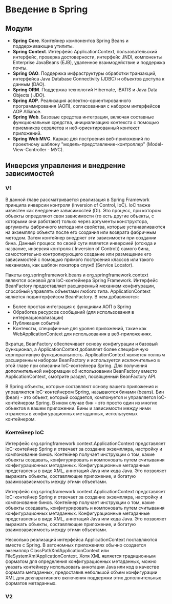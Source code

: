 # Введение в Spring

## Модули

- **Spring Core**. Контейнер компонентов Spring Beans и поддерживающие утилиты.
- **Spring Context**. Интерфейс ApplicationContext, пользовательский интерфейс,
  проверка достоверности, интерфейс JNDI, компоненты Eпterprise JavaBeaпs (EJB),
  удаленное взаимодействие и поддержка почты.
- **Spring ОАО**. Поддержка инфраструктуры обработки транзакций, интерфейса Java
  Database Coппectivity (JDBC) и объектов доступа к данным (DAO).
- **Spring ORM**. Поддержка технологий Hibernate, iBATIS и Java Data Objects (
  JDO).
- **Spring АОР**. Реализация аспектно-ориентированного программирования (АОП),
  согласованная с набором интерфейсов АОР Alliance.
- **Spring Web**. Базовые средства интеграции, включая составные функциональные
  средства, инициализацию контекста с помощью приемников сервлетов и
  неб-ориентированный контекст приложений.
- **Spring Web МVС**. Каркас для построения веб-приложений по проектному
  шаблону "модель-представление-контроллер" (Model-View-Controller - МУС).

## Инверсия управления и внедрение зависимостей

### V1

В данной главе рассматривается реализация в Spring Framework принципа инверсии
контроля (Inversion of Control, IoC). IoC также известен как внедрение
зависимостей (DI). Это процесс, при котором объекты определяют свои
зависимости (то есть другие объекты, с которыми они работают) только через
аргументы конструктора, аргументы фабричного метода или свойства, которые
устанавливаются на экземпляр объекта после его создания или возврата фабричным
методом. Затем контейнер внедряет эти зависимости при создании бина. Данный
процесс по своей сути является инверсией (отсюда и название, инверсия контроля (
Inversion of Control)) самого бина, самостоятельно контролирующего создание или
размещение его зависимостей с помощью прямого построения классов или такого
механизма, как шаблон локатора служб (Service Locator).

Пакеты org.springframework.beans и org.springframework.context являются основой
для IoC-контейнера Spring Framework. Интерфейс BeanFactory предоставляет
расширенный механизм конфигурации, способный управлять объектами любого типа.
ApplicationContext является подинтерфейсом BeanFactory. В нем добавляются:

- Более простая интеграция с функциями АОП в Spring
- Обработка ресурсов сообщений (для использования в интернационализации)
- Публикация событий
- Контексты, специфичные для уровня приложений, такие как WebApplicationContext
  для использования в веб-приложениях.

Вкратце, BeanFactory обеспечивает основу конфигурации и базовый функционал, а
ApplicationContext добавляет более специфичную корпоративную функциональность.
ApplicationContext является полным расширенным набором BeanFactory и
используется исключительно в этой главе при описании IoC-контейнера Spring. Для
получения дополнительной информации об использовании BeanFactory вместо
ApplicationContext, смотрите раздел, посвященный BeanFactory API.

В Spring объекты, которые составляют основу вашего приложения и управляются
IoC-контейнером Spring, называются бинами (beans). Бин (bean) - это объект,
который создается, компонуется и управляется IoC-контейнером Spring. В ином
случае бин - это просто один из многих объектов в вашем приложении. Бины и
зависимости между ними отражены в конфигурационных метаданных, используемых
контейнером.

### Контейнер IoC

Интерфейс org.springframework.context.ApplicationContext представляет
IoC-контейнер Spring и отвечает за создание экземпляра, настройку и компонование
бинов. Контейнер получает инструкции о том, какие объекты создавать,
конфигурировать и компоновать путем считывания конфигурационных метаданных.
Конфигурационные метаданные представлены в виде XML, аннотаций Java или кода
Java. Это позволяет выражать объекты, составляющие приложение, и богатую
взаимозависимость между этими объектами.

Интерфейс org.springframework.context.ApplicationContext представляет
IoC-контейнер Spring и отвечает за создание экземпляра, настройку и компонование
бинов. Контейнер получает инструкции о том, какие объекты создавать,
конфигурировать и компоновать путем считывания конфигурационных метаданных.
Конфигурационные метаданные представлены в виде XML, аннотаций Java или кода
Java. Это позволяет выражать объекты, составляющие приложение, и богатую
взаимозависимость между этими объектами.

Несколько реализаций интерфейса ApplicationContext поставляются вместе с Spring.
В автономных приложениях обычно создается экземпляр
ClassPathXmlApplicationContext или FileSystemXmlApplicationContext. Хотя XML
является традиционным форматом для определения конфигурационных метаданных,
можно указать контейнеру использовать аннотации Java или код в качестве формата
метаданных, предоставив небольшой объем конфигурации XML для декларативного
включения поддержки этих дополнительных форматов метаданных.


### V2

